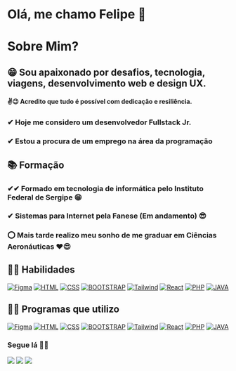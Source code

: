 # Olá, me chamo Felipe 👋

# Sobre Mim?

## 😁 Sou apaixonado por desafios, tecnologia, viagens, desenvolvimento web e design UX.

#### ✌😉 Acredito que tudo é possível com dedicação e resiliência.

### ✔ Hoje me considero um desenvolvedor Fullstack Jr.

### ✔ Estou a procura de um emprego na área da programação

## 📚 Formação

### ✔✔ Formado em tecnologia de informática pelo Instituto Federal de Sergipe 😁
### ✔ Sistemas para Internet pela Fanese (Em andamento) 😎
### ⭕ Mais tarde realizo meu sonho de me graduar em Ciências Aeronáuticas ❤😍

## 

## 👨‍💻 Habilidades

<div style="display: inline_block">
  <a href="#" target="_blank"><img align="center" alt="Figma" src="https://img.shields.io/badge/figma-%23F24E1E.svg?style=for-the-badge&logo=figma&logoColor=white"></a>
  <a href="#" target="_blank"><img align="center" alt="HTML" src="https://img.shields.io/badge/html5-%23E34F26.svg?style=for-the-badge&logo=html5&logoColor=white"></a>
  <a href="#" target="_blank"><img align="center" alt="CSS" src="https://img.shields.io/badge/css3-%231572B6.svg?style=for-the-badge&logo=css3&logoColor=white"></a>
  <a href="#" target="_blank"><img align="center" alt="BOOTSTRAP" src="https://img.shields.io/badge/bootstrap-%238511FA.svg?style=for-the-badge&logo=bootstrap&logoColor=white"></a>
  <a href="#" target="_blank"><img align="center" alt="Tailwind" src="https://img.shields.io/badge/tailwindcss-%2338B2AC.svg?style=for-the-badge&logo=tailwind-css&logoColor=white"></a>
  <a href="#" target="_blank"><img align="center" alt="React" src="https://img.shields.io/badge/react-%2320232a.svg?style=for-the-badge&logo=react&logoColor=%2361DAFB"></a>
  <a href="#" target="_blank"><img align="center" alt="PHP" src="https://img.shields.io/badge/php-%23777BB4.svg?style=for-the-badge&logo=php&logoColor=white"></a>
  <a href="#" target="_blank"><img align="center" alt="JAVA" src="https://img.shields.io/badge/java-%23ED8B00.svg?style=for-the-badge&logo=openjdk&logoColor=white"></a>
</div>

## 

## 👨‍💻 Programas que utilizo

<div style="display: inline_block">
  <a href="#" target="_blank"><img align="center" alt="Figma" src="https://img.shields.io/badge/figma-%23F24E1E.svg?style=for-the-badge&logo=figma&logoColor=white"></a>
  <a href="#" target="_blank"><img align="center" alt="HTML" src="https://img.shields.io/badge/html5-%23E34F26.svg?style=for-the-badge&logo=html5&logoColor=white"></a>
  <a href="#" target="_blank"><img align="center" alt="CSS" src="https://img.shields.io/badge/css3-%231572B6.svg?style=for-the-badge&logo=css3&logoColor=white"></a>
  <a href="#" target="_blank"><img align="center" alt="BOOTSTRAP" src="https://img.shields.io/badge/bootstrap-%238511FA.svg?style=for-the-badge&logo=bootstrap&logoColor=white"></a>
  <a href="#" target="_blank"><img align="center" alt="Tailwind" src="https://img.shields.io/badge/tailwindcss-%2338B2AC.svg?style=for-the-badge&logo=tailwind-css&logoColor=white"></a>
  <a href="#" target="_blank"><img align="center" alt="React" src="https://img.shields.io/badge/react-%2320232a.svg?style=for-the-badge&logo=react&logoColor=%2361DAFB"></a>
  <a href="#" target="_blank"><img align="center" alt="PHP" src="https://img.shields.io/badge/php-%23777BB4.svg?style=for-the-badge&logo=php&logoColor=white"></a>
  <a href="#" target="_blank"><img align="center" alt="JAVA" src="https://img.shields.io/badge/java-%23ED8B00.svg?style=for-the-badge&logo=openjdk&logoColor=white"></a>
</div>

### Segue lá 🤞😉
<div> 
  <a href="https://www.instagram.com/felipe_08920/" target="_blank"><img src="https://img.shields.io/badge/-Instagram-%23E4405F?style=for-the-badge&logo=instagram&logoColor=white" target="_blank"></a>
  <a href="https://www.linkedin.com/in/felipe-silva-a9a008201" target="_blank"><img src="https://img.shields.io/badge/-LinkedIn-%230077B5?style=for-the-badge&logo=linkedin&logoColor=white" target="_blank"></a>
  <a href = "mailto:felipesilvacosta22@gmail"><img src="https://img.shields.io/badge/-Gmail-%23333?style=for-the-badge&logo=gmail&logoColor=white" target="_blank"></a>
</div>




